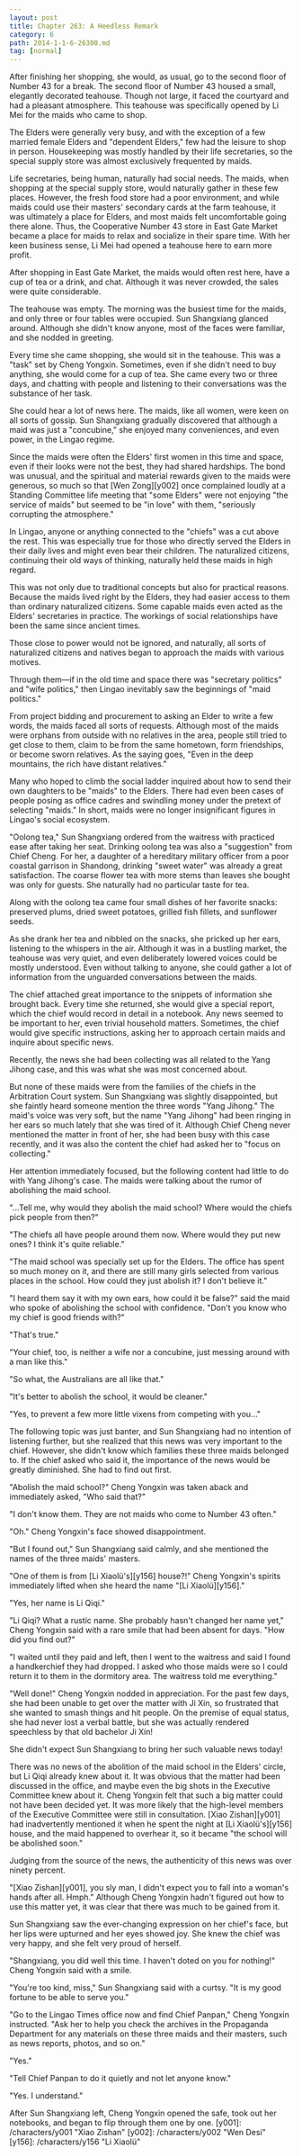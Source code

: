 ```yaml
---
layout: post
title: Chapter 263: A Heedless Remark
category: 6
path: 2014-1-1-6-26300.md
tag: [normal]
---
```


After finishing her shopping, she would, as usual, go to the second floor of Number 43 for a break. The second floor of Number 43 housed a small, elegantly decorated teahouse. Though not large, it faced the courtyard and had a pleasant atmosphere. This teahouse was specifically opened by Li Mei for the maids who came to shop.

The Elders were generally very busy, and with the exception of a few married female Elders and "dependent Elders," few had the leisure to shop in person. Housekeeping was mostly handled by their life secretaries, so the special supply store was almost exclusively frequented by maids.

Life secretaries, being human, naturally had social needs. The maids, when shopping at the special supply store, would naturally gather in these few places. However, the fresh food store had a poor environment, and while maids could use their masters' secondary cards at the farm teahouse, it was ultimately a place for Elders, and most maids felt uncomfortable going there alone. Thus, the Cooperative Number 43 store in East Gate Market became a place for maids to relax and socialize in their spare time. With her keen business sense, Li Mei had opened a teahouse here to earn more profit.

After shopping in East Gate Market, the maids would often rest here, have a cup of tea or a drink, and chat. Although it was never crowded, the sales were quite considerable.

The teahouse was empty. The morning was the busiest time for the maids, and only three or four tables were occupied. Sun Shangxiang glanced around. Although she didn't know anyone, most of the faces were familiar, and she nodded in greeting.

Every time she came shopping, she would sit in the teahouse. This was a "task" set by Cheng Yongxin. Sometimes, even if she didn't need to buy anything, she would come for a cup of tea. She came every two or three days, and chatting with people and listening to their conversations was the substance of her task.

She could hear a lot of news here. The maids, like all women, were keen on all sorts of gossip. Sun Shangxiang gradually discovered that although a maid was just a "concubine," she enjoyed many conveniences, and even power, in the Lingao regime.

Since the maids were often the Elders' first women in this time and space, even if their looks were not the best, they had shared hardships. The bond was unusual, and the spiritual and material rewards given to the maids were generous, so much so that [Wen Zong][y002] once complained loudly at a Standing Committee life meeting that "some Elders" were not enjoying "the service of maids" but seemed to be "in love" with them, "seriously corrupting the atmosphere."

In Lingao, anyone or anything connected to the "chiefs" was a cut above the rest. This was especially true for those who directly served the Elders in their daily lives and might even bear their children. The naturalized citizens, continuing their old ways of thinking, naturally held these maids in high regard.

This was not only due to traditional concepts but also for practical reasons. Because the maids lived right by the Elders, they had easier access to them than ordinary naturalized citizens. Some capable maids even acted as the Elders' secretaries in practice. The workings of social relationships have been the same since ancient times.

Those close to power would not be ignored, and naturally, all sorts of naturalized citizens and natives began to approach the maids with various motives.

Through them—if in the old time and space there was "secretary politics" and "wife politics," then Lingao inevitably saw the beginnings of "maid politics."

From project bidding and procurement to asking an Elder to write a few words, the maids faced all sorts of requests. Although most of the maids were orphans from outside with no relatives in the area, people still tried to get close to them, claim to be from the same hometown, form friendships, or become sworn relatives. As the saying goes, "Even in the deep mountains, the rich have distant relatives."

Many who hoped to climb the social ladder inquired about how to send their own daughters to be "maids" to the Elders. There had even been cases of people posing as office cadres and swindling money under the pretext of selecting "maids." In short, maids were no longer insignificant figures in Lingao's social ecosystem.

"Oolong tea," Sun Shangxiang ordered from the waitress with practiced ease after taking her seat. Drinking oolong tea was also a "suggestion" from Chief Cheng. For her, a daughter of a hereditary military officer from a poor coastal garrison in Shandong, drinking "sweet water" was already a great satisfaction. The coarse flower tea with more stems than leaves she bought was only for guests. She naturally had no particular taste for tea.

Along with the oolong tea came four small dishes of her favorite snacks: preserved plums, dried sweet potatoes, grilled fish fillets, and sunflower seeds.

As she drank her tea and nibbled on the snacks, she pricked up her ears, listening to the whispers in the air. Although it was in a bustling market, the teahouse was very quiet, and even deliberately lowered voices could be mostly understood. Even without talking to anyone, she could gather a lot of information from the unguarded conversations between the maids.

The chief attached great importance to the snippets of information she brought back. Every time she returned, she would give a special report, which the chief would record in detail in a notebook. Any news seemed to be important to her, even trivial household matters. Sometimes, the chief would give specific instructions, asking her to approach certain maids and inquire about specific news.

Recently, the news she had been collecting was all related to the Yang Jihong case, and this was what she was most concerned about.

But none of these maids were from the families of the chiefs in the Arbitration Court system. Sun Shangxiang was slightly disappointed, but she faintly heard someone mention the three words "Yang Jihong." The maid's voice was very soft, but the name "Yang Jihong" had been ringing in her ears so much lately that she was tired of it. Although Chief Cheng never mentioned the matter in front of her, she had been busy with this case recently, and it was also the content the chief had asked her to "focus on collecting."

Her attention immediately focused, but the following content had little to do with Yang Jihong's case. The maids were talking about the rumor of abolishing the maid school.

"...Tell me, why would they abolish the maid school? Where would the chiefs pick people from then?"

"The chiefs all have people around them now. Where would they put new ones? I think it's quite reliable."

"The maid school was specially set up for the Elders. The office has spent so much money on it, and there are still many girls selected from various places in the school. How could they just abolish it? I don't believe it."

"I heard them say it with my own ears, how could it be false?" said the maid who spoke of abolishing the school with confidence. "Don't you know who my chief is good friends with?"

"That's true."

"Your chief, too, is neither a wife nor a concubine, just messing around with a man like this."

"So what, the Australians are all like that."

"It's better to abolish the school, it would be cleaner."

"Yes, to prevent a few more little vixens from competing with you..."

The following topic was just banter, and Sun Shangxiang had no intention of listening further, but she realized that this news was very important to the chief. However, she didn't know which families these three maids belonged to. If the chief asked who said it, the importance of the news would be greatly diminished. She had to find out first.

"Abolish the maid school?" Cheng Yongxin was taken aback and immediately asked, "Who said that?"

"I don't know them. They are not maids who come to Number 43 often."

"Oh." Cheng Yongxin's face showed disappointment.

"But I found out," Sun Shangxiang said calmly, and she mentioned the names of the three maids' masters.

"One of them is from [Li Xiaolü's][y156] house?!" Cheng Yongxin's spirits immediately lifted when she heard the name "[Li Xiaolü][y156]."

"Yes, her name is Li Qiqi."

"Li Qiqi? What a rustic name. She probably hasn't changed her name yet," Cheng Yongxin said with a rare smile that had been absent for days. "How did you find out?"

"I waited until they paid and left, then I went to the waitress and said I found a handkerchief they had dropped. I asked who those maids were so I could return it to them in the dormitory area. The waitress told me everything."

"Well done!" Cheng Yongxin nodded in appreciation. For the past few days, she had been unable to get over the matter with Ji Xin, so frustrated that she wanted to smash things and hit people. On the premise of equal status, she had never lost a verbal battle, but she was actually rendered speechless by that old bachelor Ji Xin!

She didn't expect Sun Shangxiang to bring her such valuable news today!

There was no news of the abolition of the maid school in the Elders' circle, but Li Qiqi already knew about it. It was obvious that the matter had been discussed in the office, and maybe even the big shots in the Executive Committee knew about it. Cheng Yongxin felt that such a big matter could not have been decided yet. It was more likely that the high-level members of the Executive Committee were still in consultation. [Xiao Zishan][y001] had inadvertently mentioned it when he spent the night at [Li Xiaolü's][y156] house, and the maid happened to overhear it, so it became "the school will be abolished soon."

Judging from the source of the news, the authenticity of this news was over ninety percent.

"[Xiao Zishan][y001], you sly man, I didn't expect you to fall into a woman's hands after all. Hmph." Although Cheng Yongxin hadn't figured out how to use this matter yet, it was clear that there was much to be gained from it.

Sun Shangxiang saw the ever-changing expression on her chief's face, but her lips were upturned and her eyes showed joy. She knew the chief was very happy, and she felt very proud of herself.

"Shangxiang, you did well this time. I haven't doted on you for nothing!" Cheng Yongxin said with a smile.

"You're too kind, miss," Sun Shangxiang said with a curtsy. "It is my good fortune to be able to serve you."

"Go to the Lingao Times office now and find Chief Panpan," Cheng Yongxin instructed. "Ask her to help you check the archives in the Propaganda Department for any materials on these three maids and their masters, such as news reports, photos, and so on."

"Yes."

"Tell Chief Panpan to do it quietly and not let anyone know."

"Yes. I understand."

After Sun Shangxiang left, Cheng Yongxin opened the safe, took out her notebooks, and began to flip through them one by one.
[y001]: /characters/y001 "Xiao Zishan"
[y002]: /characters/y002 "Wen Desi"
[y156]: /characters/y156 "Li Xiaolü"